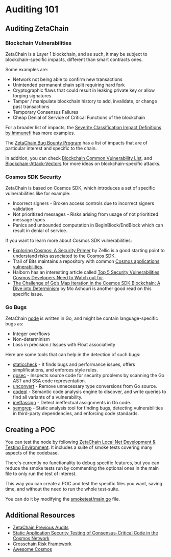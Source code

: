# Auditing 101

## Auditing ZetaChain

### Blockchain Vulnerabilities

ZetaChain is a Layer 1 blockchain, and as such, it may be subject to blockchain-specific impacts, different than smart contracts ones.

Some examples are:

- Network not being able to confirm new transactions
- Unintended permanent chain split requiring hard fork
- Cryptographic flaws that could result in leaking private key or allow forging signatures
- Tamper / manipulate blockchain history to add, invalidate, or change past transactions
- Temporary Consensus Failures
- Cheap Denial of Service of Critical Functions of the blockchain

For a broader list of impacts, the [Severity Classification Impact Definitions by Immunefi](https://immunefisupport.zendesk.com/hc/en-us/articles/13333032674961-Severity-Classification-System#h_01H9R4VPMVGM18EWR7JW3EZXQW) has more examples.

The [ZetaChain Bug Bounty Program](https://immunefi.com/bounty/zetachain/) has a list of impacts that are of particular interest and specific to the chain.

In addition, you can check [Blockchain Common Vulnerability List](https://github.com/slowmist/Cryptocurrency-Security-Audit-Guide/blob/main/Blockchain-Common-Vulnerability-List.md), and [Blockchain-Attack-Vectors](https://github.com/demining/Blockchain-Attack-Vectors) for more ideas on blockchain-specific attacks.

### Cosmos SDK Security

ZetaChain is based on Cosmos SDK, which introduces a set of specific vulnerabilities like for example:

- Incorrect signers - Broken access controls due to incorrect signers validation
- Not prioritized messages - Risks arising from usage of not prioritized message types
- Panics and unbounded computation in BeginBlock/EndBlock which can result in denial of service.

If you want to learn more about Cosmos SDK vulnerabilities:

- [Exploring Cosmos: A Security Primer](https://www.zellic.io/blog/exploring-cosmos-a-security-primer) by Zellic is a good starting point to understand risks associated to the Cosmos SDK.
- Trail of Bits maintains a repository with common [Cosmos applications vulnerabilities](https://github.com/crytic/building-secure-contracts/tree/master/not-so-smart-contracts/cosmos).
- Halborn has an interesting article called [Top 5 Security Vulnerabilities Cosmos Developers Need to Watch out for](https://www.halborn.com/blog/post/top-5-security-vulnerabilities-cosmos-developers-need-to-watch-out-for).
- [The Challenge of Go’s Map Iteration in the Cosmos SDK Blockchain: A Dive into Determinism](https://ashourics.medium.com/the-challenge-of-gos-map-iteration-in-the-cosmos-sdk-blockchain-a-dive-into-determinism-bd5a99260519) by Mo Ashouri is another good read on this specific issue.

### Go Bugs

ZetaChain [node](https://github.com/zeta-chain/node) is written in Go, and might be contain language-specific bugs as:

- Integer overflows
- Non-determinism
- Loss in precision / Issues with Float associativity

Here are some tools that can help in the detection of such bugs:

- [staticcheck](https://staticcheck.dev/) - It finds bugs and performance issues, offers simplifications, and enforces style rules.
- [gosec](https://github.com/securego/gosec) - Inspects source code for security problems by scanning the Go AST and SSA code representation.
- [unconvert](https://github.com/mdempsky/unconvert) - Remove unnecessary type conversions from Go source.
- [codeql](https://codeql.github.com/) - Semantic code analysis engine to discover, and write queries to find all variants of a vulnerability.
- [ineffassign](https://github.com/gordonklaus/ineffassign) - Detect ineffectual assignments in Go code.
- [semgrep](https://github.com/returntocorp/semgrep) - Static analysis tool for finding bugs, detecting vulnerabilities in third-party dependencies, and enforcing code standards.

## Creating a POC

You can test the node by following [ZetaChain Local Net Development & Testing Environment](https://github.com/zeta-chain/node/blob/develop/contrib/localnet/README.md). It includes a suite of smoke tests covering many aspects of the codebase.

There's currently no functionality to debug specific features, but you can reduce the smoke tests run by commenting the optional ones in the main file to only run the test of interest.

This way you can create a POC and test the specific files you want, saving time, and without the need to run the whole test-suite.

You can do it by modifying the [smoketest/main.go](https://github.com/zeta-chain/node/blob/develop/contrib/localnet/orchestrator/smoketest/main.go#L265) file.

## Additional Resources

- [ZetaChain Previous Audits](https://drive.google.com/drive/folders/10PFcoASYKhllalv5n1AW4mYD12urPgWJ)
- [Static Application Security Testing of Consensus-Critical Code in the Cosmos Network](https://www.researchgate.net/publication/373262833_Static_Application_Security_Testing_of_Consensus-Critical_Code_in_the_Cosmos_Network)
- [Crosschain Risk Framework](https://crosschainriskframework.github.io/)
- [Awesome Cosmos](https://github.com/cosmos/awesome-cosmos#tools)
